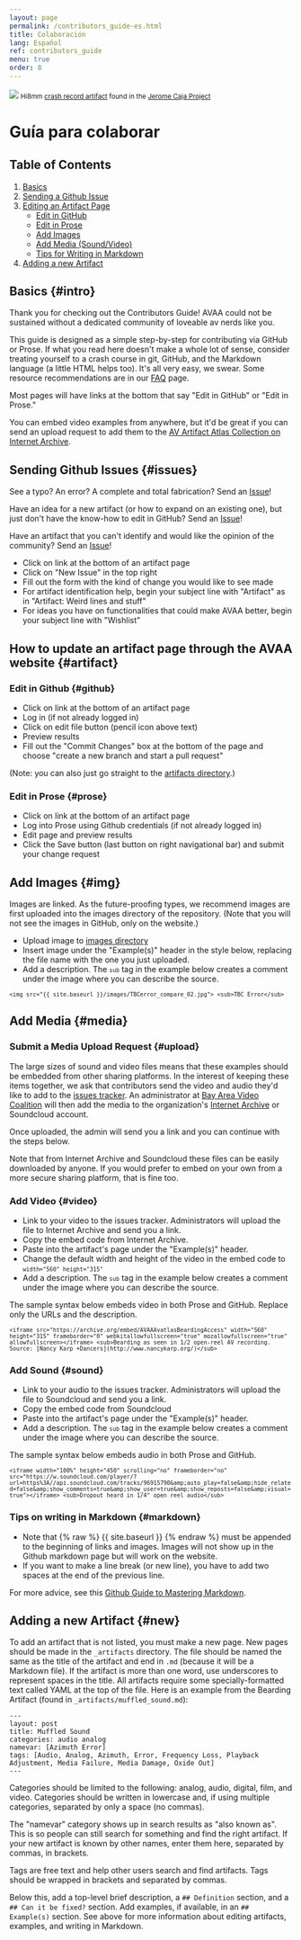 ```yaml
---
layout: page
permalink: /contributors_guide-es.html
title: Colaboración
lang: Español
ref: contributors_guide
menu: true
order: 8
---
```


<img src="{{ site.baseurl }}/images/jeromecaja_crashrecord.png" align="center">
<sub>Hi8mm <a href="artifacts/crash_record.html">crash record artifact</a> found in the <a href="http://www.thejeromeproject.com/">Jerome Caja Project</a></sub>

# Guía para colaborar
## Table of Contents

1.  [Basics](#intro)
2.  [Sending a Github Issue](#issues)
3.  [Editing an Artifact Page](#artifact)
    *  [Edit in GitHub](#github)
    *  [Edit in Prose](#prose)
    *  [Add Images](#img)
    *  [Add Media (Sound/Video)](#media)
    *  [Tips for Writing in Markdown](#markdown)
4. [Adding a new Artifact](#new)


## Basics {#intro}
Thank you for checking out the Contributors Guide! AVAA could not be sustained without a dedicated community of loveable av nerds like you.

This guide is designed as a simple step-by-step for contributing via GitHub or Prose. If what you read here doesn't make a whole lot of sense, consider treating yourself to a crash course in git, GitHub, and the Markdown language (a little HTML helps too). It's all very easy, we swear. Some resource recommendations are in our <a href="{{ site.baseurl }}/faq.html">FAQ</a> page.

Most pages will have links at the bottom that say "Edit in GitHub" or "Edit in Prose."

You can embed video examples from anywhere, but it'd be great if you can send an upload request to add them to the [AV Artifact Atlas Collection on Internet Archive](https://archive.org/details/avartifactatlas?sort=-date).

## Sending Github Issues {#issues}

See a typo? An error? A complete and total fabrication? Send an <a href="https://github.com/bavc/avaa/issues">Issue</a>!

Have an idea for a new artifact (or how to expand on an existing one), but just don't have the know-how to edit in GitHub? Send an <a href="https://github.com/bavc/avaa/issues">Issue</a>!

Have an artifact that you can't identify and would like the opinion of the community? Send an <a href="https://github.com/bavc/avaa/issues">Issue</a>!

- Click on link at the bottom of an artifact page
- Click on "New Issue" in the top right
- Fill out the form with the kind of change you would like to see made
- For artifact identification help, begin your subject line with "Artifact" as in "Artifact: Weird lines and stuff"
- For ideas you have on functionalities that could make AVAA better, begin your subject line with "Wishlist"

## How to update an artifact page through the AVAA website {#artifact}

### Edit in Github {#github}

- Click on link at the bottom of an artifact page
- Log in (if not already logged in)
- Click on edit file button (pencil icon above text)
- Preview results
- Fill out the "Commit Changes" box at the bottom of the page and choose "create a new branch and start a pull request"

(Note: you can also just go straight to the <a href="https://github.com/bavc/avaa/tree/master/_artifacts">artifacts directory</a>.)

### Edit in Prose {#prose}

- Click on link at the bottom of an artifact page
- Log into Prose using Github credentials (if not already logged in)
- Edit page and preview results
- Click the Save button (last button on right navigational bar) and submit your change request

## Add Images {#img}

Images are linked. As the future-proofing types, we recommend images are first uploaded into the images directory of the repository. (Note that you will not see the images in GitHub, only on the website.)

- Upload image to <a href="https://github.com/bavc/avaa/tree/master/images">images directory</a>
- Insert image under the "Example(s)" header in the style below, replacing the file name with the one you just uploaded.
- Add a description. The <small>```sub```</small> tag in the example below creates a comment under the image where you can describe the source.

<small>```<img src="{{ site.baseurl }}/images/TBCerror_compare_02.jpg">
<sub>TBC Error</sub>```</small>

## Add Media {#media}

### Submit a Media Upload Request {#upload}

The large sizes of sound and video files means that these examples should be embedded from other sharing platforms. In the interest of keeping these items together, we ask that contributors send the video and audio they'd like to add to the <a href="https://github.com/bavc/avaa/issues">issues tracker</a>. An administrator at <a href="www.bavc.org/preserve-media">Bay Area Video Coalition</a> will then add the media to the organization's <a href="https://archive.org/search.php?query=%23AVAA">Internet Archive</a> or Soundcloud account.

Once uploaded, the admin will send you a link and you can continue with the steps below.

Note that from Internet Archive and Soundcloud these files can be easily downloaded by anyone. If you would prefer to embed on your own from a more secure sharing platform, that is fine too.

### Add Video {#video}

- Link to your video to the issues tracker. Administrators will upload the file to Internet Archive and send you a link.
- Copy the embed code from Internet Archive.
- Paste into the artifact's page under the "Example(s)" header.
- Change the default width and height of the video in the embed code to <small>```width="560" height="315"```</small>
- Add a description. The <small>```sub```</small> tag in the example below creates a comment under the image where you can describe the source.

The sample syntax below embeds video in both Prose and GitHub. Replace only the URLs and the description.

<small>```<iframe src="https://archive.org/embed/AVAAAvatlasBeardingAccess" width="560" height="315" frameborder="0" webkitallowfullscreen="true" mozallowfullscreen="true" allowfullscreen></iframe>
<sub>Bearding as seen in 1/2 open-reel AV recording. Source: [Nancy Karp +Dancers](http://www.nancykarp.org/)</sub>```</small>

### Add Sound {#sound}

- Link to your audio to the issues tracker. Administrators will upload the file to Soundcloud and send you a link.
- Copy the embed code from Soundcloud
- Paste into the artifact's page under the "Example(s)" header.
- Add a description. The <small>```sub```</small> tag in the example below creates a comment under the image where you can describe the source.

The sample syntax below embeds audio in both Prose and GitHub.

<small>```<iframe width="100%" height="450" scrolling="no" frameborder="no" src="https://w.soundcloud.com/player/?url=https%3A//api.soundcloud.com/tracks/96915790&amp;auto_play=false&amp;hide_related=false&amp;show_comments=true&amp;show_user=true&amp;show_reposts=false&amp;visual=true"></iframe>
<sub>Dropout heard in 1/4" open reel audio</sub>```</small>

### Tips on writing in Markdown {#markdown}

* Note that {% raw %} {{ site.baseurl }} {% endraw %} must be appended to the beginning of links and images. Images will not show up in the Github markdown page but will work on the website.
* If you want to make a line break (or new line), you have to add two spaces at the end of the previous line.

For more advice, see this [Github Guide to Mastering Markdown](https://guides.github.com/features/mastering-markdown/).

## Adding a new Artifact {#new}

To add an artifact that is not listed, you must make a new page. New pages should be made in the `_artifacts` directory. The file should be named the same as the title of the artifact and end in `.md` (because it will be a Markdown file). If the artifact is more than one word, use underscores to represent spaces in the title. All artifacts require some specially-formatted text called YAML at the top of the file. Here is an example from the Bearding Artifact (found in `_artifacts/muffled_sound.md`):

```
---
layout: post
title: Muffled Sound
categories: audio analog
namevar: [Azimuth Error]
tags: [Audio, Analog, Azimuth, Error, Frequency Loss, Playback Adjustment, Media Failure, Media Damage, Oxide Out]
---
```

Categories should be limited to the following: analog, audio, digital, film, and video. Categories should be written in lowercase and, if using multiple categories, separated by only a space (no commas).

The "namevar" category shows up in search results as "also known as". This is so people can still search for something and find the right artifact. If your new artifact is known by other names, enter them here, separated by commas, in brackets.

Tags are free text and help other users search and find artifacts. Tags should be wrapped in brackets and separated by commas.

Below this, add a top-level brief description, a `## Definition` section, and a `## Can it be fixed?` section. Add examples, if available, in an `## Example(s)` section. See above for more information about editing artifacts, examples, and writing in Markdown.
